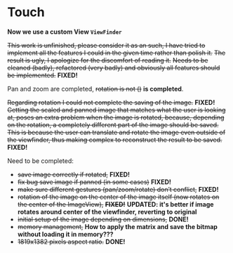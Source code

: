 # Touch

**Now we use a custom View `ViewFinder`**

~~This work is unfinished, please consider it as an such, I have tried to implement all the features I could in the given time rather than polish it.~~
~~The result is ugly, I apologize for the discomfort of reading it.~~
~~Needs to be cleaned (badly), refactored (very badly) and obviously all features should be implemented.~~
**FIXED!**

Pan and zoom are completed, ~~rotation is not ()~~ **is completed**.

~~Regarding rotation I could not complete the saving of the image.~~
**FIXED!**
~~Getting the scaled and panned image that matches what the user is looking at, poses an extra problem when the image is rotated, because, depending on the rotation, a completely different part of the image should be saved. This is because the user can translate and rotate the image even outside of the viewfinder, thus making complex to reconstruct the result to be saved.~~
**FIXED!**

Need to be completed:
 - ~~save image correctly if rotated,~~ **FIXED!**
 - ~~fix bug save image if panned (in some cases)~~ **FIXED!**
 - ~~make sure different gestures (pan/zoom/rotate) don’t conflict,~~ **FIXED!**
 - ~~rotation of the image on the center of the image itself (now rotates on the center of the ImageView),~~ ~~**FIXED!**~~ **UPDATED: it's better if image rotates around center of the viewfinder, reverting to original**
 - ~~initial setup of the image depending on dimensions,~~ **DONE!**
 - ~~memory management,~~ **How to apply the matrix and save the bitmap without loading it in memory???**
 - ~~1819x1382 pixels aspect ratio.~~ **DONE!**
